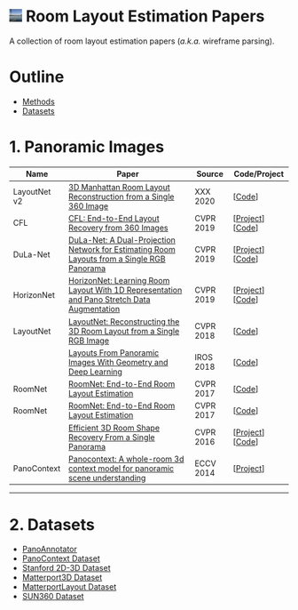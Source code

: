 [<img height="23" src="https://github.com/lh9171338/Outline/blob/master/icon.jpg"/>](https://github.com/lh9171338/Outline) Room Layout Estimation Papers
===

A collection of room layout estimation papers (*a.k.a.* wireframe parsing).

# Outline

- [Methods](#1-Methods)
- [Datasets](#2-Datasets)

# 1. Panoramic Images

| Name | Paper | Source | Code/Project |
| --- | --- | --- | --- |
| LayoutNet v2 | [3D Manhattan Room Layout Reconstruction from a Single 360 Image](https://arxiv.org/abs/1910.04099) | XXX 2020 | [[Code](https://github.com/zouchuhang/LayoutNetv2)] |
| CFL | [CFL: End-to-End Layout Recovery from 360 Images](https://arxiv.org/abs/1903.08094) | CVPR 2019 | [[Project](https://cfernandezlab.github.io/CFL/)] [[Code](https://github.com/cfernandezlab/CFL)] |
| DuLa-Net | [DuLa-Net: A Dual-Projection Network for Estimating Room Layouts from a Single RGB Panorama](https://arxiv.org/abs/1811.11977) | CVPR 2019 | [[Project](https://cgv.cs.nthu.edu.tw/projects/dulanet)] [[Code](https://github.com/SunDaDenny/DuLa-Net)] |
| HorizonNet | [HorizonNet: Learning Room Layout With 1D Representation and Pano Stretch Data Augmentation](https://arxiv.org/abs/1901.03861) | CVPR 2019 | [[Project](https://sunset1995.github.io/HorizonNet/)] [[Code](https://github.com/sunset1995/HorizonNet)] |
| LayoutNet | [LayoutNet: Reconstructing the 3D Room Layout from a Single RGB Image](http://openaccess.thecvf.com/content_cvpr_2018/papers/Zou_LayoutNet_Reconstructing_the_CVPR_2018_paper.pdf) | CVPR 2018 | [[Code](https://github.com/zouchuhang/LayoutNet)] |
|  | [Layouts From Panoramic Images With Geometry and Deep Learning](https://arxiv.org/abs/1703.06241) | IROS 2018 | [[Code](https://github.com/GitBoSun/roomnet)] |
| RoomNet | [RoomNet: End-to-End Room Layout Estimation](https://arxiv.org/abs/1703.06241) | CVPR 2017 | [[Code](https://github.com/GitBoSun/roomnet)] |
| RoomNet | [RoomNet: End-to-End Room Layout Estimation](https://arxiv.org/abs/1609.09270) | CVPR 2017 | [[Code](https://github.com/GitBoSun/roomnet)] |
|  | [Efficient 3D Room Shape Recovery From a Single Panorama](https://www.cv-foundation.org/openaccess/content_cvpr_2016/papers/Yang_Efficient_3D_Room_CVPR_2016_paper.pdf) | CVPR 2016 | [[Project](http://cgcad.thss.tsinghua.edu.cn/yanghao/3droom/)] [[Code](https://github.com/YANG-H/Panoramix)] |
| PanoContext | [Panocontext: A whole-room 3d context model for panoramic scene understanding](http://panocontext.cs.princeton.edu/paper.pdf) | ECCV 2014 | [[Project](http://panocontext.cs.princeton.edu/)] |

---

# 2. Datasets

- [PanoAnnotator](https://github.com/SunDaDenny/PanoAnnotator)
- [PanoContext Dataset](http://panocontext.cs.princeton.edu/)
- [Stanford 2D-3D Dataset](https://github.com/alexsax/2D-3D-Semantics)
- [Matterport3D Dataset](https://github.com/niessner/Matterport)
- [MatterportLayout Dataset](https://github.com/ericsujw/Matterport3DLayoutAnnotation)
- [SUN360 Dataset](http://webdiis.unizar.es/~jmfacil/cfl/sun360)
 
